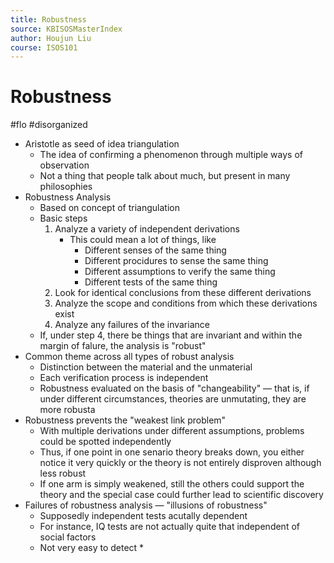 ```yaml
---
title: Robustness
source: KBISOSMasterIndex
author: Houjun Liu
course: ISOS101
---
```


# Robustness

#flo #disorganized

* Aristotle as seed of idea triangulation
    * The idea of confirming a phenomenon through multiple ways of observation
    * Not a thing that people talk about much, but present in many philosophies
* Robustness Analysis 
    * Based on concept of triangulation
    * Basic steps
         1. Analyze a variety of independent derivations
             * This could mean a lot of things, like
                 * Different senses of the same thing
                 * Different procidures to sense the same thing
                 * Different assumptions to verify the same thing
                 * Different tests of the same thing
         3. Look for identical conclusions from these different derivations
         4. Analyze the scope and conditions from which these derivations exist
         5. Analyze any failures of the invariance
     * If, under step 4, there be things that are invariant and within the margin of falure, the analysis is "robust" 
 * Common theme across all types of robust analysis
     * Distinction between the material and the unmaterial
     * Each verification process is independent
     * Robustness evaluated on the basis of "changeability" — that is, if under different circumstances, theories are unmutating, they are more robusta
 * Robustness prevents the "weakest link problem" 
     * With multiple derivations under different assumptions, problems could be spotted independently
     * Thus, if one point in one senario theory breaks down, you either notice it very quickly or the theory is not entirely disproven although less robust
     * If one arm is simply weakened, still the others could support the theory and the special case could further lead to scientific discovery
 * Failures of robustness analysis — "illusions of robustness"
     * Supposedly independent tests acutally dependent
     * For instance, IQ tests are not actually quite that independent of social factors
     * Not very easy to detect
         * 